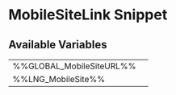 # <span class="jumptarget"> MobileSiteLink Snippet </span>

## <span class="jumptarget"> Available Variables </span>
|||
|---|---|
| %%GLOBAL_MobileSiteURL%% |
| %%LNG_MobileSite%% |
